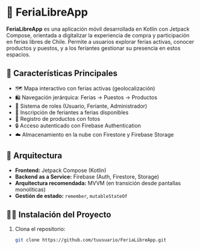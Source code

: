 # 📱 FeriaLibreApp

**FeriaLibreApp** es una aplicación móvil desarrollada en Kotlin con Jetpack Compose, orientada a digitalizar la experiencia de compra y participación en ferias libres de Chile. Permite a usuarios explorar ferias activas, conocer productos y puestos, y a los feriantes gestionar su presencia en estos espacios.

## 🚀 Características Principales

- 🗺️ Mapa interactivo con ferias activas (geolocalización)
- 🛍️ Navegación jerárquica: Ferias → Puestos → Productos
- 👤 Sistema de roles (Usuario, Feriante, Administrador)
- 📝 Inscripción de feriantes a ferias disponibles
- 🧾 Registro de productos con fotos
- 🔒 Acceso autenticado con Firebase Authentication
- ☁️ Almacenamiento en la nube con Firestore y Firebase Storage

## 🧱 Arquitectura

- **Frontend:** Jetpack Compose (Kotlin)
- **Backend as a Service:** Firebase (Auth, Firestore, Storage)
- **Arquitectura recomendada:** MVVM (en transición desde pantallas monolíticas)
- **Gestión de estado:** `remember`, `mutableStateOf`


## 🧑‍💻 Instalación del Proyecto

1. Clona el repositorio:
   ```bash
   git clone https://github.com/tuusuario/FeriaLibreApp.git
